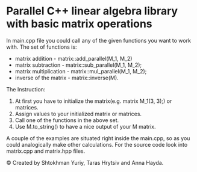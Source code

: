 # Parallel C++ linear algebra library with basic matrix operations 

In main.cpp file you could call any of the given functions you want to work with.
The set of functions is:
- matrix addition - matrix::add_parallel(M_1, M_2)
- matrix subtraction - matrix::sub_parallel(M_1, M_2);
- matrix multiplication - matrix::mul_parallel(M_1, M_2);
- inverse of the matrix - matrix::inverse(M).

The Instruction:
1. At first you have to initialize the matrix(e.g. matrix M_1(3, 3);) or matrices. 
2. Assign values to your initialized matrix or matrices.
3. Call one of the functions in the above set.
4. Use M.to_string() to have a nice output of your M matrix.

A couple of the examples are situated right inside the main.cpp, so as you could analogically make other calculations. 
For the source code look into matrix.cpp and matrix.hpp files.

© Created by Shtokhman Yuriy, Taras Hrytsiv and Anna Hayda.
